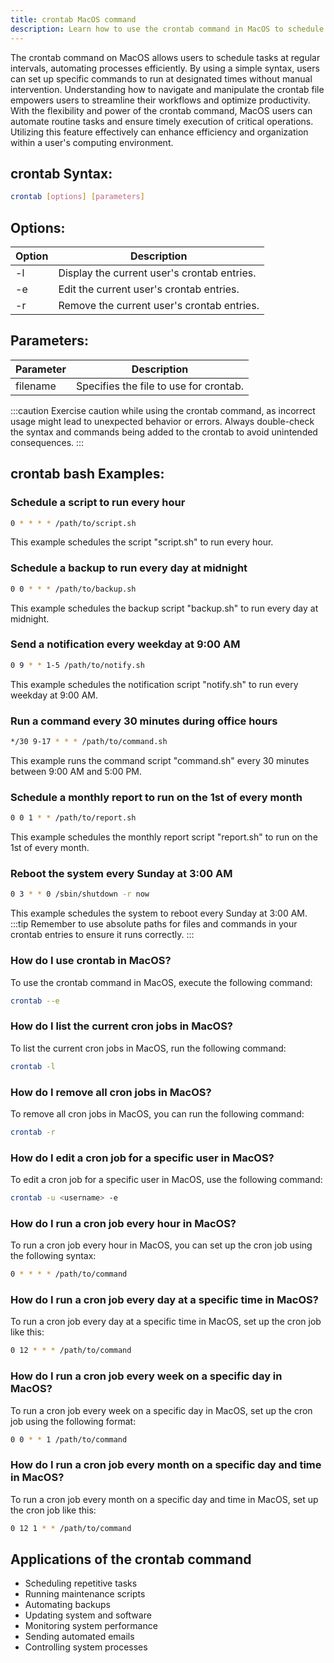 ```yaml
---
title: crontab MacOS command
description: Learn how to use the crontab command in MacOS to schedule tasks and automate processes easily.
---
```


The crontab command on MacOS allows users to schedule tasks at regular intervals, automating processes efficiently. By using a simple syntax, users can set up specific commands to run at designated times without manual intervention. Understanding how to navigate and manipulate the crontab file empowers users to streamline their workflows and optimize productivity. With the flexibility and power of the crontab command, MacOS users can automate routine tasks and ensure timely execution of critical operations. Utilizing this feature effectively can enhance efficiency and organization within a user's computing environment.

## crontab Syntax:
```bash
crontab [options] [parameters]
```

## Options:
| Option | Description                                    |
|--------|------------------------------------------------|
| -l     | Display the current user's crontab entries.    |
| -e     | Edit the current user's crontab entries.       |
| -r     | Remove the current user's crontab entries.     |

## Parameters:
| Parameter | Description                              |
|-----------|------------------------------------------|
| filename  | Specifies the file to use for crontab.    |

:::caution
Exercise caution while using the crontab command, as incorrect usage might lead to unexpected behavior or errors. Always double-check the syntax and commands being added to the crontab to avoid unintended consequences.
:::
## crontab bash Examples:
### Schedule a script to run every hour
```bash
0 * * * * /path/to/script.sh
```
This example schedules the script "script.sh" to run every hour.

### Schedule a backup to run every day at midnight
```bash
0 0 * * * /path/to/backup.sh
```
This example schedules the backup script "backup.sh" to run every day at midnight.

### Send a notification every weekday at 9:00 AM
```bash
0 9 * * 1-5 /path/to/notify.sh
```
This example schedules the notification script "notify.sh" to run every weekday at 9:00 AM.

### Run a command every 30 minutes during office hours
```bash
*/30 9-17 * * * /path/to/command.sh
```
This example runs the command script "command.sh" every 30 minutes between 9:00 AM and 5:00 PM.

### Schedule a monthly report to run on the 1st of every month
```bash
0 0 1 * * /path/to/report.sh
```
This example schedules the monthly report script "report.sh" to run on the 1st of every month.

### Reboot the system every Sunday at 3:00 AM
```bash
0 3 * * 0 /sbin/shutdown -r now
```
This example schedules the system to reboot every Sunday at 3:00 AM.
:::tip
Remember to use absolute paths for files and commands in your crontab entries to ensure it runs correctly.
:::

### How do I use crontab in MacOS?
To use the crontab command in MacOS, execute the following command:
```bash
crontab --e
```

### How do I list the current cron jobs in MacOS?
To list the current cron jobs in MacOS, run the following command:
```bash
crontab -l
```

### How do I remove all cron jobs in MacOS?
To remove all cron jobs in MacOS, you can run the following command:
```bash
crontab -r
```

### How do I edit a cron job for a specific user in MacOS?
To edit a cron job for a specific user in MacOS, use the following command:
```bash
crontab -u <username> -e
```

### How do I run a cron job every hour in MacOS?
To run a cron job every hour in MacOS, you can set up the cron job using the following syntax:
```bash
0 * * * * /path/to/command
```

### How do I run a cron job every day at a specific time in MacOS?
To run a cron job every day at a specific time in MacOS, set up the cron job like this:
```bash
0 12 * * * /path/to/command
```

### How do I run a cron job every week on a specific day in MacOS?
To run a cron job every week on a specific day in MacOS, set up the cron job using the following format:
```bash
0 0 * * 1 /path/to/command
```

### How do I run a cron job every month on a specific day and time in MacOS?
To run a cron job every month on a specific day and time in MacOS, set up the cron job like this:
```bash
0 12 1 * * /path/to/command
```

## Applications of the crontab command

- Scheduling repetitive tasks
- Running maintenance scripts
- Automating backups
- Updating system and software
- Monitoring system performance
- Sending automated emails
- Controlling system processes
